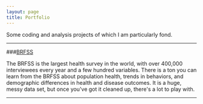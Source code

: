 ```yaml
---
layout: page
title: Portfolio
---
```


Some coding and analysis projects of which I am particularly fond.

****

###[BRFSS](/brfss)

The BRFSS is the largest health survey in the world, with over 400,000 interviewees every year and a few hundred variables. There is a ton you can learn from the BRFSS about population health, trends in behaviors, and demographic differences in health and disease outcomes. It is a huge, messy data set, but once you've got it cleaned up, there's a lot to play with.

****

